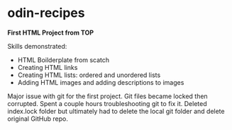 # odin-recipes

<strong>First HTML Project from TOP</strong>

Skills demonstrated:
  <ul>
   <li>HTML Boilderplate from scatch</li>
   <li>Creating HTML links</li>
   <li>Creating HTML lists: ordered and unordered lists</li>
   <li>Adding HTML images and adding descriptions to images</li>
  </ul>
  
 <p></p>
 Major issue with git for the first project. Git files became locked then corrupted. Spent a couple hours troubleshooting git to fix it. Deleted index.lock folder but ultimately had to delete the local git folder and delete original GitHub repo.
